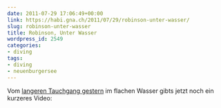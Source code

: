 ```yaml
---
date: 2011-07-29 17:06:49+00:00
link: https://habi.gna.ch/2011/07/29/robinson-unter-wasser/
slug: robinson-unter-wasser
title: Robinson, Unter Wasser
wordpress_id: 2549
categories:
- diving
tags:
- diving
- neuenburgersee
---
```


Vom [langeren Tauchgang gestern](https://habi.gna.ch/divelog/2011.07.28.robinson.pdf) im flachen Wasser gibts jetzt noch ein kurzeres Video:



